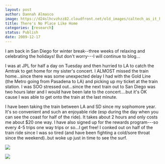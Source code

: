 ```yaml
---
layout: post
author: Dannah Almasco
image: https://d24slhcvzhzz82.cloudfront.net/old_images/caltech_as_it_happens/6a0105349b8251970b0128765e95c0970c.jpg
title: There's No Place Like Home
categories: [research]
status: Publish
date: 2009-12-17
---
```



I am back in San Diego for winter break--three weeks of relaxing and celebrating the holidays! But don't worry---I will continue to blog...

I was at JPL for half a day on Tuesday and then hurried to LA to catch the Amtrak to get home for my sister's concert. I ALMOST missed the train home...since there was some unexpected delay I had with the Gold Line (the Metro going from Pasadena to LA) and picking up my ticket at the train station. I was SOO stressed out...since the next train out to San Diego was two hours later and I would have been late to the concert....but it's OK cause I was able to get onto the train at the last minute.

I have been taking the train between LA and SD since my sophomore year. It's so convenient and such an enjoyable ride (esp during the day when you can see the coast for half of the ride). It takes about 2 hours and only costs me about $20 one way. I have also signed up for the rewards program---so every 4-5 trips one way trips or so...I get free!
I conked out on half of the train ride since I was so tired (and have been fighting a cold/sore throat since the weekend)..but woke up just in time to see the surf.


![](https://d24slhcvzhzz82.cloudfront.net/old_images/caltech_as_it_happens/6a0105349b8251970b0128765e968d970c.jpg)

![](https://d24slhcvzhzz82.cloudfront.net/old_images/caltech_as_it_happens/6a0105349b8251970b0120a75b7d46970b.jpg)
